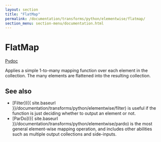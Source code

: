 ```yaml
---
layout: section
title: "FlatMap"
permalink: /documentation/transforms/python/elementwise/flatmap/
section_menu: section-menu/documentation.html
---
```

<!--
Licensed under the Apache License, Version 2.0 (the "License");
you may not use this file except in compliance with the License.
You may obtain a copy of the License at

http://www.apache.org/licenses/LICENSE-2.0

Unless required by applicable law or agreed to in writing, software
distributed under the License is distributed on an "AS IS" BASIS,
WITHOUT WARRANTIES OR CONDITIONS OF ANY KIND, either express or implied.
See the License for the specific language governing permissions and
limitations under the License.
-->

# FlatMap
[Pydoc](https://beam.apache.org/releases/pydoc/current/apache_beam.transforms.core.html#apache_beam.transforms.core.FlatMap)

Applies a simple 1-to-many mapping function over each element in the collection.
The many elements are flattened into the resulting collection.

## See also
* [Filter]({{ site.baseurl }}/documentation/transforms/python/elementwise/filter) is useful if the function is just 
  deciding whether to output an element or not.
* [ParDo]({{ site.baseurl }}/documentation/transforms/python/elementwise/pardo) is the most general element-wise mapping
  operation, and includes other abilities such as multiple output collections and side-inputs. 